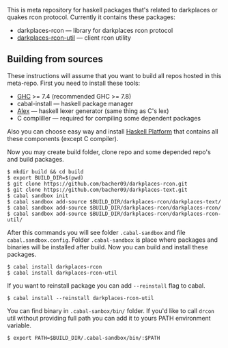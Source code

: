 This is meta repository for haskell packages that's related
to darkplaces or quakes rcon protocol.
Currently it contains these packages:

* darkplaces-rcon &mdash; library for darkplaces rcon protocol
* [darkplaces-rcon-util][drcon] &mdash; client rcon utility


## Building from sources

These instructions will assume that you want to build all
repos hosted in this meta-repo.
First you need to install these tools:

* [GHC] >= 7.4 (recommended GHC >= 7.8)
* cabal-install &mdash; haskell package manager
* [Alex] &mdash; haskell lexer generator (same thing as C's lex)
* C compliller &mdash; required for compiling some dependent packages

Also you can choose easy way and install [Haskell Platform]
that contains all these components (except C compiler).

Now you may create build folder, clone repo and some
depended repo's and build packages.

    $ mkdir build && cd build
    $ export BUILD_DIR=$(pwd)
    $ git clone https://github.com/bacher09/darkplaces-rcon.git
    $ git clone https://github.com/bacher09/darkplaces-text.git
    $ cabal sandbox init
    $ cabal sandbox add-source $BUILD_DIR/darkplaces-rcon/darkplaces-text/
    $ cabal sandbox add-source $BUILD_DIR/darkplaces-rcon/darkplaces-rcon/
    $ cabal sandbox add-source $BUILD_DIR/darkplaces-rcon/darkplaces-rcon-util/

After this commands you will see folder `.cabal-sandbox` and file `cabal.sandbox.config`.
Folder `.cabal-sandbox` is place where packages and binaries will be installed after build.
Now you can build and install these packages.

    $ cabal install darkplaces-rcon
    $ cabal install darkplaces-rcon-util

If you want to reinstall package you can add `--reinstall` flag to cabal.

    $ cabal install --reinstall darkplaces-rcon-util

You can find binary in `.cabal-sanbox/bin/` folder.
If you'd like to call `drcon` util without providing full path
you can add it to yours PATH environment variable.

    $ export PATH=$BUILD_DIR/.cabal-sandbox/bin/:$PATH

[Haskell platform]: https://www.haskell.org/platform/
[GHC]: https://www.haskell.org/ghc/
[Alex]: https://www.haskell.org/alex/
[drcon]: ./darkplaces-rcon-util/README.md
